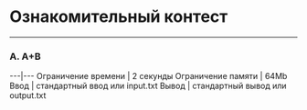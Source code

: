 # Ознакомительный контест
------------------------

### A. A+B 

---|---
Ограничение времени |	2 секунды
Ограничение памяти	| 64Mb
Ввод	| стандартный ввод или input.txt
Вывод	| стандартный вывод или output.txt

